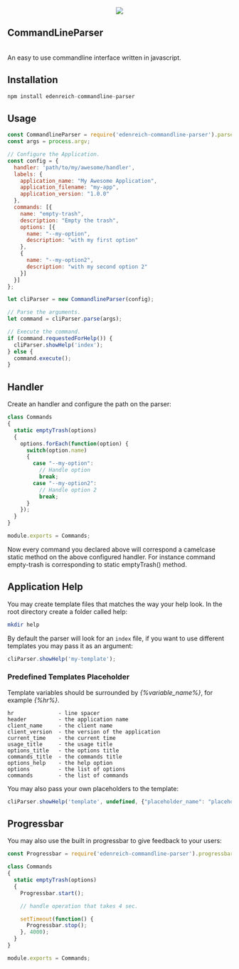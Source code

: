 <p align="center"><img src="https://s15.postimg.cc/8k2mey5hn/cli.png"></p>

## CommandLineParser
<br/>
An easy to use commandline interface written in javascript.

## Installation
```javascript
npm install edenreich-commandline-parser
```

## Usage
```javascript
const CommandlineParser = require('edenreich-commandline-parser').parser;
const args = process.argv;

// Configure the Application.
const config = {
  handler: 'path/to/my/awesome/handler',
  labels: {
    application_name: "My Awesome Application",
    application_filename: "my-app",
    application_version: "1.0.0"
  },
  commands: [{
    name: "empty-trash",
    description: "Empty the trash",
    options: [{
      name: "--my-option",
      description: "with my first option"
    },
    {
      name: "--my-option2",
      description: "with my second option 2"
    }]
  }]
};

let cliParser = new CommandlineParser(config);

// Parse the arguments.
let command = cliParser.parse(args);

// Execute the command.
if (command.requestedForHelp()) {
  cliParser.showHelp('index');
} else {
  command.execute();
}
```

## Handler
Create an handler and configure the path on the parser:
```javascript
class Commands
{
  static emptyTrash(options)
  {
    options.forEach(function(option) {
      switch(option.name)
      {
        case "--my-option":
          // Handle option
          break;
        case "--my-option2":
          // Handle option 2
          break;
      }
    });
  }
}

module.exports = Commands;
```

Now every command you declared above will correspond a camelcase static method on the above configured handler.
For instance command empty-trash is corresponding to static emptyTrash() method.

## Application Help
You may create template files that matches the way your help look.
In the root directory create a folder called help:
```sh
mkdir help
```

By default the parser will look for an ```index``` file, if you want to use different templates you may pass it as an argument:
```javascript
cliParser.showHelp('my-template');
```

### Predefined Templates Placeholder
Template variables should be surrounded by *{%variable_name%}*, for example *{%hr%}*.
```
hr              - line spacer
header          - the application name 
client_name     - the client name
client_version  - the version of the application
current_time    - the current time
usage_title     - the usage title
options_title   - the options title
commands_title  - the commands title
options_help    - the help option
options         - the list of options
commands        - the list of commands
```

You may also pass your own placeholders to the template:
```javascript
cliParser.showHelp('template', undefined, {"placeholder_name": "placeholder_value"});
```

## Progressbar
You may also use the built in progressbar to give feedback to your users:
```javascript
const Progressbar = require('edenreich-commandline-parser').progressbar;

class Commands
{
  static emptyTrash(options)
  {
    Progressbar.start();

    // handle operation that takes 4 sec.

    setTimeout(function() {
      Progressbar.stop();
    }, 4000);
  }
}

module.exports = Commands;
```
